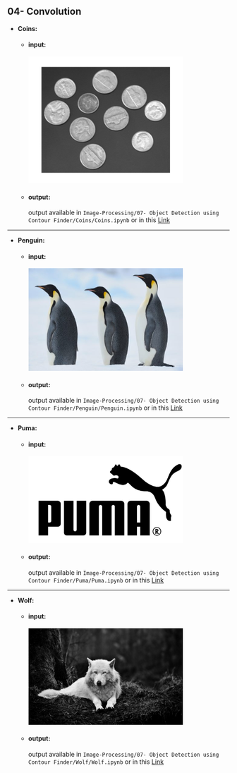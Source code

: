 ## 04- Convolution

- **Coins:**

  - #### input:
    <img src="https://github.com/hoseindamavandi/Image-Processing/blob/main/07-%20Object%20Detection%20using%20Contour%20Finder/Coins/Coins.png?raw=true" width="350" title="1">  
  - #### output:
    output available in `Image-Processing/07- Object Detection using Contour Finder/Coins/Coins.ipynb` or in this [Link](https://github.com/hoseindamavandi/Image-Processing/blob/main/07-%20Object%20Detection%20using%20Contour%20Finder/Coins/Coins.ipynb)    
  
---

- **Penguin:**

  - #### input:
    <img src="https://github.com/hoseindamavandi/Image-Processing/blob/main/07-%20Object%20Detection%20using%20Contour%20Finder/Penguin/Penguin.jpg?raw=true" width="350" title="1">  
  - #### output:
    output available in `Image-Processing/07- Object Detection using Contour Finder/Penguin/Penguin.ipynb` or in this [Link](https://github.com/hoseindamavandi/Image-Processing/blob/main/07-%20Object%20Detection%20using%20Contour%20Finder/Penguin/Penguin.ipynb)    
  
---

- **Puma:**

  - #### input:
    <img src="https://github.com/hoseindamavandi/Image-Processing/blob/main/07-%20Object%20Detection%20using%20Contour%20Finder/Puma/Puma-logo.png?raw=true" width="350" title="1">  
  - #### output:
    output available in `Image-Processing/07- Object Detection using Contour Finder/Puma/Puma.ipynb` or in this [Link](https://github.com/hoseindamavandi/Image-Processing/blob/main/07-%20Object%20Detection%20using%20Contour%20Finder/Puma/Puma.ipynb)    
  
---

- **Wolf:**

  - #### input:
    <img src="https://github.com/hoseindamavandi/Image-Processing/blob/main/07-%20Object%20Detection%20using%20Contour%20Finder/Wolf/Wolf.jpg?raw=true" width="350" title="1">  
  - #### output:
    output available in `Image-Processing/07- Object Detection using Contour Finder/Wolf/Wolf.ipynb` or in this [Link](https://github.com/hoseindamavandi/Image-Processing/blob/main/07-%20Object%20Detection%20using%20Contour%20Finder/Wolf/Wolf.ipynb)    
  
